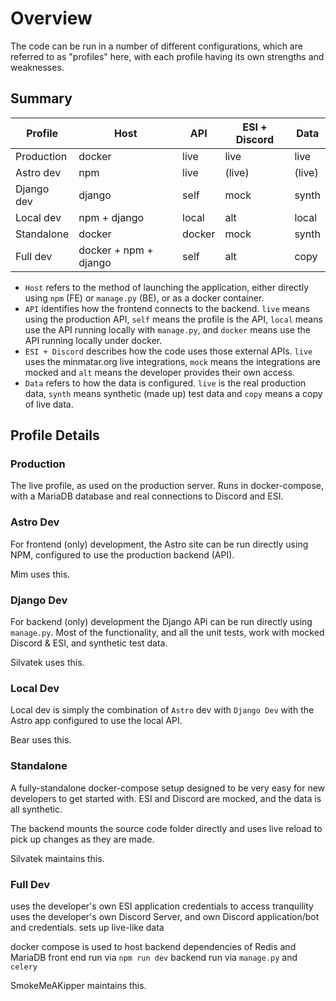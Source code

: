 # Overview

The code can be run in a number of different configurations, which are referred to as "profiles" here, with each profile having its own strengths and weaknesses.

## Summary

| Profile | Host | API | ESI + Discord | Data
| ------- | - | - | - | - |
| Production | docker | live  | live | live |
| Astro dev | npm | live  | (live) | (live) |
| Django dev | django | self | mock  | synth |
| Local dev | npm + django | local | alt | local |
| Standalone | docker | docker | mock  | synth | 
| Full dev | docker + npm + django | self | alt | copy

* `Host` refers to the method of launching the application, either directly using `npm` (FE) or `manage.py` (BE), or as a docker container.
* `API` identifies how the frontend connects to the backend. `live` means using the production API, `self` means the profile is the API, `local` means use the API running locally with `manage.py`, and `docker` means use the API running locally under docker.
* `ESI + Discord` describes how the code uses those external APIs. `live` uses the minmatar.org live integrations, `mock` means the integrations are mocked and `alt` means the developer provides their own access.
* `Data` refers to how the data is configured. `live` is the real production data, `synth` means synthetic (made up) test data and `copy` means a copy of live data.

## Profile Details

### Production
The live profile, as used on the production server. Runs in docker-compose, with a MariaDB database and
real connections to Discord and ESI.

### Astro Dev
For frontend (only) development, the Astro site can be run directly using NPM, configured to use the production backend (API). 

Mim uses this.

### Django Dev
For backend (only) development the Django APi can be run directly using `manage.py`. Most of the functionality, and all the unit tests, work with mocked Discord & ESI, and synthetic test data.

Silvatek uses this.

### Local Dev
Local dev is simply the combination of `Astro` dev with `Django Dev` with the Astro app configured to use the local API.

Bear uses this.

### Standalone
A fully-standalone docker-compose setup designed to be very easy for new developers to get started with. ESI and Discord are mocked, and the data is all synthetic.

The backend mounts the source code folder directly and uses live reload to pick up changes as they are made.

Silvatek maintains this.

### Full Dev
uses the developer's own ESI application credentials to access tranquility
uses the developer's own Discord Server, and own Discord application/bot and credentials.
sets up live-like data

docker compose is used to host backend dependencies of Redis and MariaDB
front end run via `npm run dev`
backend run via `manage.py` and `celery`

SmokeMeAKipper maintains this.
